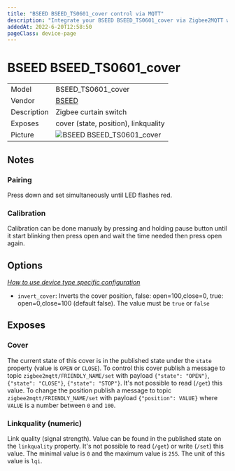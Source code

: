 ```yaml
---
title: "BSEED BSEED_TS0601_cover control via MQTT"
description: "Integrate your BSEED BSEED_TS0601_cover via Zigbee2MQTT with whatever smart home infrastructure you are using without the vendor's bridge or gateway."
addedAt: 2022-6-20T12:58:50
pageClass: device-page
---
```


<!-- !!!! -->
<!-- ATTENTION: This file is auto-generated through docgen! -->
<!-- You can only edit the "Notes"-Section between the two comment lines "Notes BEGIN" and "Notes END". -->
<!-- Do not use h1 or h2 heading within "## Notes"-Section. -->
<!-- !!!! -->

# BSEED BSEED_TS0601_cover

|     |     |
|-----|-----|
| Model | BSEED_TS0601_cover  |
| Vendor  | [BSEED](/supported-devices/#v=BSEED)  |
| Description | Zigbee curtain switch |
| Exposes | cover (state, position), linkquality |
| Picture | ![BSEED BSEED_TS0601_cover](https://www.zigbee2mqtt.io/images/devices/BSEED_TS0601_cover.jpg) |


<!-- Notes BEGIN: You can edit here. Add "## Notes" headline if not already present. -->
## Notes

### Pairing
Press down and set simultaneously until LED flashes red.
 
### Calibration
Calibration can be done manualy by pressing and holding pause button until it start blinking then press open and wait the time needed then press open again.
<!-- Notes END: Do not edit below this line -->



## Options
*[How to use device type specific configuration](../guide/configuration/devices-groups.md#specific-device-options)*

* `invert_cover`: Inverts the cover position, false: open=100,close=0, true: open=0,close=100 (default false). The value must be `true` or `false`


## Exposes

### Cover 
The current state of this cover is in the published state under the `state` property (value is `OPEN` or `CLOSE`).
To control this cover publish a message to topic `zigbee2mqtt/FRIENDLY_NAME/set` with payload `{"state": "OPEN"}`, `{"state": "CLOSE"}`, `{"state": "STOP"}`.
It's not possible to read (`/get`) this value.
To change the position publish a message to topic `zigbee2mqtt/FRIENDLY_NAME/set` with payload `{"position": VALUE}` where `VALUE` is a number between `0` and `100`.

### Linkquality (numeric)
Link quality (signal strength).
Value can be found in the published state on the `linkquality` property.
It's not possible to read (`/get`) or write (`/set`) this value.
The minimal value is `0` and the maximum value is `255`.
The unit of this value is `lqi`.

